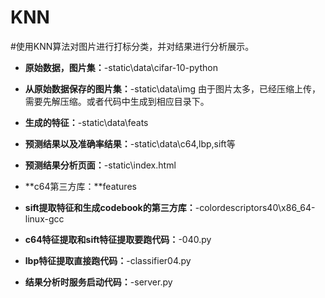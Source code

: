 # KNN
#使用KNN算法对图片进行打标分类，并对结果进行分析展示。
* **原始数据，图片集：**-static\data\cifar-10-python
* **从原始数据保存的图片集：**-static\data\img
 	由于图片太多，已经压缩上传，需要先解压缩。或者代码中生成到相应目录下。
* **生成的特征：**-static\data\feats
* **预测结果以及准确率结果：**-static\data\c64,lbp,sift等
* **预测结果分析页面：**-static\index.html
* **c64第三方库：**features
* **sift提取特征和生成codebook的第三方库：**-colordescriptors40\x86_64-linux-gcc

* **c64特征提取和sift特征提取要跑代码：**-040.py
* **lbp特征提取直接跑代码：**-classifier04.py
* **结果分析时服务启动代码：**-server.py
